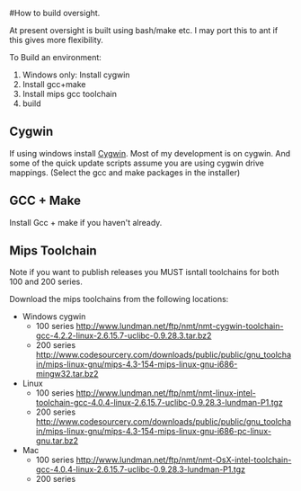 #How to build oversight.

At present oversight is built using bash/make etc. I may port this to ant if this gives more flexibility.

To Build an environment:

  1. Windows only: Install cygwin
  1. Install gcc+make
  1. Install mips gcc toolchain
  1. build


## Cygwin ##

If using windows install [Cygwin](http://www.cygwin.com/). Most of my development is on cygwin. And some of the quick update scripts assume you are using cygwin drive mappings.
(Select the gcc and make packages in the installer)

## GCC + Make ##
Install Gcc + make if you haven't already.

## Mips Toolchain ##

Note if you want to publish releases you MUST isntall toolchains for both 100 and 200 series.

Download the mips toolchains from the following locations:
  * Windows cygwin
    * 100 series http://www.lundman.net/ftp/nmt/nmt-cygwin-toolchain-gcc-4.2.2-linux-2.6.15.7-uclibc-0.9.28.3.tar.bz2
    * 200 series http://www.codesourcery.com/downloads/public/public/gnu_toolchain/mips-linux-gnu/mips-4.3-154-mips-linux-gnu-i686-mingw32.tar.bz2
  * Linux
    * 100 series http://www.lundman.net/ftp/nmt/nmt-linux-intel-toolchain-gcc-4.0.4-linux-2.6.15.7-uclibc-0.9.28.3-lundman-P1.tgz
    * 200 series  http://www.codesourcery.com/downloads/public/public/gnu_toolchain/mips-linux-gnu/mips-4.3-154-mips-linux-gnu-i686-pc-linux-gnu.tar.bz2
  * Mac
    * 100 series http://www.lundman.net/ftp/nmt/nmt-OsX-intel-toolchain-gcc-4.0.4-linux-2.6.15.7-uclibc-0.9.28.3-lundman-P1.tgz
    * 200 series